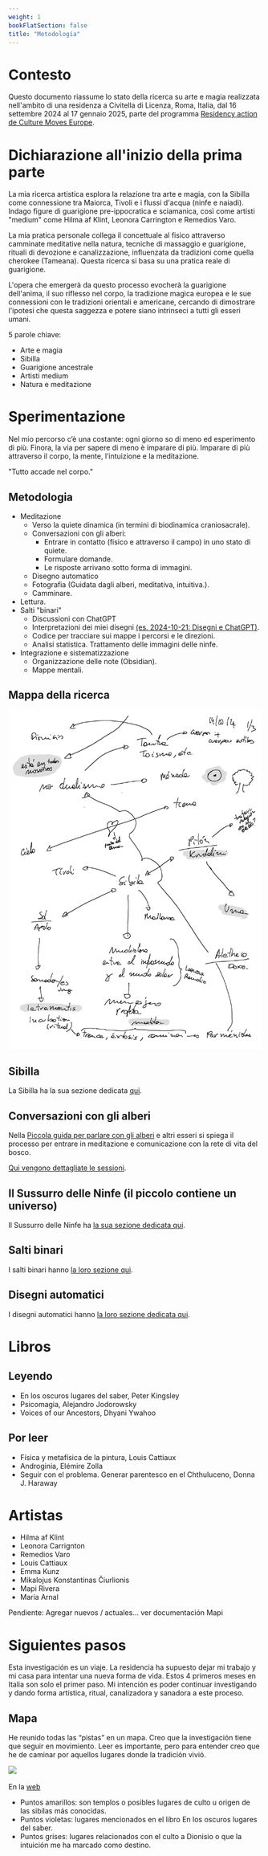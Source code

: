 ```yaml
---
weight: 1
bookFlatSection: false
title: "Metodología"
---
```


# Contesto

Questo documento riassume lo stato della ricerca su arte e magia realizzata nell'ambito di una 
residenza a Civitella di Licenza, Roma, Italia, dal 16 settembre 2024 al 17 gennaio 2025, parte del 
programma [Residency action de Culture Moves Europe](https://culture.ec.europa.eu/creative-europe/creative-europe-culture-strand/culture-moves-europe).


# Dichiarazione all'inizio della prima parte

La mia ricerca artistica esplora la relazione tra arte e magia, con la Sibilla come connessione tra Maiorca, Tivoli e i flussi d'acqua (ninfe e naiadi). Indago figure di guarigione pre-ippocratica e sciamanica, così come artisti "medium" come Hilma af Klint, Leonora Carrington e Remedios Varo.

La mia pratica personale collega il concettuale al fisico attraverso camminate meditative nella natura, tecniche di massaggio e guarigione, rituali di devozione e canalizzazione, influenzata da tradizioni come quella cherokee (Tameana). Questa ricerca si basa su una pratica reale di guarigione.

L'opera che emergerà da questo processo evocherà la guarigione dell'anima, il suo riflesso nel corpo, la tradizione magica europea e le sue connessioni con le tradizioni orientali e americane, cercando di dimostrare l'ipotesi che questa saggezza e potere siano intrinseci a tutti gli esseri umani.

5 parole chiave:
- Arte e magia 
- Sibilla 
- Guarigione ancestrale 
- Artisti medium 
- Natura e meditazione

# Sperimentazione

Nel mio percorso c’è una costante: ogni giorno so di meno ed esperimento di più. Finora, la via per sapere di meno è imparare di più. Imparare di più attraverso il corpo, la mente, l’intuizione e la meditazione.

"Tutto accade nel corpo."

## Metodologia

- Meditazione
	- Verso la quiete dinamica (in termini di biodinamica craniosacrale).
	- Conversazioni con gli alberi:
		- Entrare in contatto (fisico e attraverso il campo) in uno stato di quiete.
		- Formulare domande.
        - Le risposte arrivano sotto forma di immagini.
	- Disegno automatico
	- Fotografia (Guidata dagli alberi, meditativa, intuitiva.). 
    - Camminare.
- Lettura.
- Salti "binari"
	- Discussioni con ChatGPT
	- Interpretazioni dei miei disegni [(es. 2024-10-21: Disegni e ChatGPT)](/posts/chatGPT/2024-10-21/).
	- Codice per tracciare sui mappe i percorsi e le direzioni.
	- Analisi statistica. Trattamento delle immagini delle ninfe.
- Integrazione e sistematizzazione
	- Organizzazione delle note (Obsidian). 
    - Mappe mentali.

## Mappa della ricerca

![](Notas_Civitella-2024-11-16-13-03_p13.jpg)

## Sibilla

La Sibilla ha la sua sezione dedicata [qui](/docs/sibyl).

## Conversazioni con gli alberi

Nella [Piccola guida per parlare con gli alberi](/docs/talking_with_the_trees) e altri esseri si spiega il processo per entrare in meditazione e comunicazione con la rete di vita del bosco.

[Qui vengono dettagliate le sessioni](/es/tags/hablando-con-los-árboles/).


## Il Sussurro delle Ninfe (il piccolo contiene un universo)

Il Sussurro delle Ninfe ha [la sua sezione dedicata qui](/docs/sanctuary).


## Salti binari

I salti binari hanno [la loro sezione qui](/docs/binary_links).


## Disegni automatici

I disegni automatici hanno [la loro sezione dedicata qui](/docs/drawing).

# Libros

## Leyendo

- En los oscuros lugares del saber, Peter Kingsley
- Psicomagia, Alejandro Jodorowsky
- Voices of our Ancestors, Dhyani Ywahoo

## Por leer

- Física y metafísica de la pintura, Louis Cattiaux
- Androginia, Elémire Zolla
- Seguir con el problema. Generar parentesco en el Chthuluceno, Donna J. Haraway

# Artistas

- Hilma af Klint
- Leonora Carrignton
- Remedios Varo
- Louis Cattiaux
- Emma Kunz
- Mikalojus Konstantinas Čiurlionis
- Mapi Rivera
- Maria Arnal

Pendiente: Agregar nuevos / actuales... ver documentación Mapi

# Siguientes pasos

Esta investigación es un viaje. La residencia ha supuesto dejar mi trabajo y mi casa para intentar una 
nueva forma de vida. Estos 4 primeros meses en Italia son solo el primer paso. Mi intención es poder continuar 
investigando y dando forma artística, ritual, canalizadora y sanadora a este proceso.

## Mapa 

He reunido todas las “pistas” en un mapa. Creo que la investigación tiene que seguir en movimiento. 
Leer es importante, pero para entender creo que he de caminar por aquellos lugares donde la tradición vivió.

![](mapa_está_en_todos_nosotros_2.jpeg)

En la [web](https://www.google.com/maps/d/edit?mid=1N9lbW-JlA8tJtXUqbPD6LnPmdEML85I&usp=sharing)

- Puntos amarillos: son templos o posibles lugares de culto u origen de las sibilas más conocidas.
- Puntos violetas: lugares mencionados en el libro En los oscuros lugares del saber.
- Puntos grises: lugares relacionados con el culto a Dionisio o que la intuición me ha marcado como destino.




